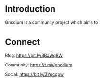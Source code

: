 # Introduction
Gnodium is a community project which aims to

# Connect
Blog: https://bit.ly/3BJWq8W

Community: https://t.me/gnodium

Social: https://bit.ly/3Ypcqpw


